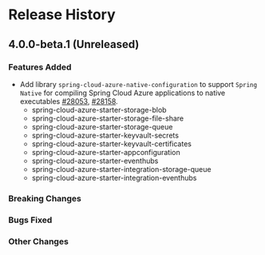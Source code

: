 # Release History

## 4.0.0-beta.1 (Unreleased)

### Features Added

<!-- 
NOTE: This changelog entry should be added back to Features Added section of the 'spring/CHANGELOG.md' when the native configuration is ready to release the beta version, and referenced here.
-->
- Add library `spring-cloud-azure-native-configuration` to support `Spring Native` for compiling Spring Cloud Azure applications to native executables [#28053](https://github.com/Azure/azure-sdk-for-java/issues/28053), [#28158](https://github.com/Azure/azure-sdk-for-java/pull/28158).
    - spring-cloud-azure-starter-storage-blob
    - spring-cloud-azure-starter-storage-file-share
    - spring-cloud-azure-starter-storage-queue
    - spring-cloud-azure-starter-keyvault-secrets
    - spring-cloud-azure-starter-keyvault-certificates
    - spring-cloud-azure-starter-appconfiguration
    - spring-cloud-azure-starter-eventhubs
    - spring-cloud-azure-starter-integration-storage-queue
    - spring-cloud-azure-starter-integration-eventhubs

### Breaking Changes

### Bugs Fixed

### Other Changes

